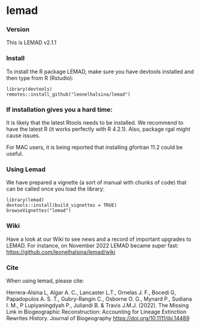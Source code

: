 # lemad
### Version
This is LEMAD v2.1.1

### Install 

To install the R package LEMAD, make sure you have devtools installed and then type from R (Rstudio):

```
library(devtools)
remotes::install_github("leonelhalsina/lemad")
```
### If installation gives you a hard time:
It is likely that the latest Rtools needs to be installed.
We recommend to have the latest R (it works perfectly with R 4.2.1).
Also, package rgal might cause issues.

For MAC users, it is being reported that installing gfortran 11.2 could
be useful. 


### Using Lemad

We have prepared a vignette (a sort of manual with chunks of code) that can
be called once you load the library:

```
library(lemad)
devtools::install(build_vignettes = TRUE)
browseVignettes("lemad")
```
### Wiki
Have a look at our Wiki to see news and a record of important upgrades to LEMAD. For instance, on November 2022 LEMAD became super fast: https://github.com/leonelhalsina/lemad/wiki

### Cite

When using lemad, please cite:

Herrera-Alsina L, Algar A. C., Lancaster L.T., Ornelas J. F., Bocedi G, Papadopulos A. S. T., Gubry-Rangin C., Osborne O. G., Mynard P., Sudiana I. M., P Lupiyaningdyah P., Juliandi B. & Travis J.M.J. (2022). The Missing Link in Biogeographic Reconstruction: Accounting for Lineage Extinction Rewrites History. Journal of Biogeography https://doi.org/10.1111/jbi.14489
